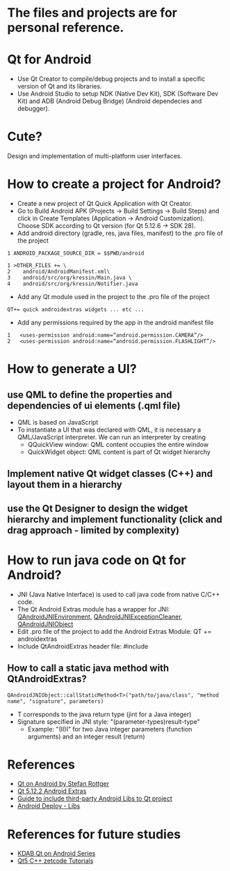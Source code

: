 # The files and projects are for personal reference.

# Qt for Android

- Use Qt Creator to compile/debug projects and to install a specific version of Qt and its libraries. 
- Use Android Studio to setup NDK (Native Dev Kit), SDK (Software Dev Kit) and ADB (Android Debug Bridge) (Android dependecies and debugger).

# Cute?

Design and implementation of multi-platform user interfaces.

# How to create a project for Android?
- Create a new project of Qt Quick Application with Qt Creator.
- Go to Build Android APK (Projects -> Build Settings -> Build Steps) and click in Create Templates (Application -> Android Customization). Choose SDK according to Qt version (for Qt 5.12.6 -> SDK 28).
- Add android directory (gradle, res, java files, manifest) to the .pro file of the project
```
1 ANDROID_PACKAGE_SOURCE_DIR = $$PWD/android
```

```
1 >OTHER_FILES += \
2    android/AndroidManifest.xml\
3    android/src/org/kressin/Main.java \
4    android/src/org/kressin/Notifier.java
```
- Add any Qt module used in the project to the .pro file of the project
```
QT+= quick androidextras widgets ... etc ...
```
- Add any permissions required by the app in the android manifest file
```
1   <uses-permission android:name=“android.permission.CAMERA”/>
2   <uses-permission android:name=“android.permission.FLASHLIGHT”/>
```


# How to generate a UI?

## use QML to define the properties and dependencies of ui elements (.qml file)

- QML is based on JavaScript
- To instantiate a UI that was declared with QML, it is necessary a QML/JavaScript interpreter. We can run an interpreter by creating
    - QQuickView window: QML content occupies the entire window
    - QuickWidget object: QML content is part of Qt widget hierarchy


## Implement native Qt widget classes (C++) and layout them in a hierarchy


## use the Qt Designer to design the widget hierarchy and implement functionality (click and drag approach - limited by complexity)

# How to run java code on Qt for Android?
- JNI (Java Native Interface) is used to call java code from native C/C++ code.
- The Qt Android Extras module has a wrapper for JNI: [QAndroidJNIEnvironment](https://doc.qt.io/qt-5/qandroidjnienvironment.html), [QAndroidJNIExceptionCleaner](https://doc.qt.io/qt-5/qandroidjniexceptioncleaner.html), [QAndroidJNIObject](https://doc.qt.io/qt-5/qandroidjniobject.html)
- Edit .pro file of the project to add the Android Extras Module: QT += androidextras
- Include QtAndroidExtras header file: #include <QtAndroidExtras>

## How to call a static java method with QtAndroidExtras?
```
QAndroidJNIObject::callStaticMethod<T>("path/to/java/class", "method name", "signature", parameters)
```
- T corresponds to the java return type (jint for a Java integer)
- Signature specified in JNI style: "(parameter-types)result-type"
    - Example: "(II)I" for two Java integer parameters (function arguments) and an integer result (return)


# References
- [Qt on Android by Stefan Rottger](http://schorsch.efi.fh-nuernberg.de/roettger/index.php/Lectures/QtOnAndroid)
- [Qt 5.12.2 Android Extras](https://doc.qt.io/qt-5/qtandroidextras-index.html)
- [Guide to include third-party Android Libs to Qt project](https://doc.qt.io/qt-5/android-3rdparty-libs.html)
- [Android Deploy - Libs](https://doc.qt.io/qt-5/deployment-android.html#android-libraries)

# References for future studies
- [KDAB Qt on Android Series](https://www.kdab.com/qt-on-android-episode-2/)
- [Qt5 C++ zetcode Tutorials](https://zetcode.com/gui/qt5/)
